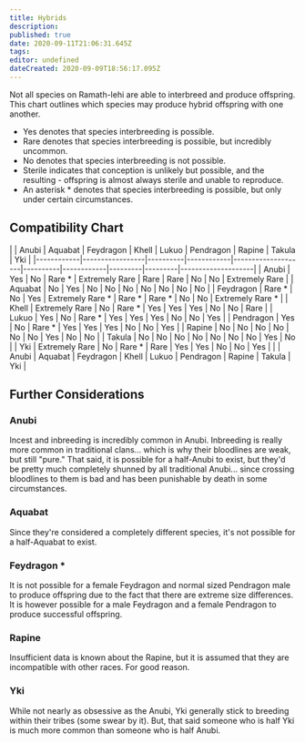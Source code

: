 ```yaml
---
title: Hybrids
description: 
published: true
date: 2020-09-11T21:06:31.645Z
tags: 
editor: undefined
dateCreated: 2020-09-09T18:56:17.095Z
---
```


Not all species on Ramath-lehi are able to interbreed and produce offspring. This chart outlines which species may produce hybrid offspring with one another.

- Yes denotes that species interbreeding is possible.
- Rare denotes that species interbreeding is possible, but incredibly uncommon.
- No denotes that species interbreeding is not possible.
- Sterile indicates that conception is unlikely but possible, and the resulting - offspring is almost always sterile and unable to reproduce.
- An asterisk \* denotes that species interbreeding is possible, but only under certain circumstances.

## Compatibility Chart

| 
| Anubi
| Aquabat
| Feydragon
| Khell
| Lukuo
| Pendragon
| Rapine
| Takula
| Yki
|
|------------|-----------------|----------|------------|--------------------|----------|------------|---------|---------|--------------------|
| Anubi
     | Yes
            | No
      | Rare \*
   | Extremely Rare
    | Rare
    | Rare
      | No
     | No
     | Extremely Rare
    |
| Aquabat
   | No
             | Yes
     | No
        | No
                | No
      | No
        | No
     | No
     | No
                |
| Feydragon
 | Rare \*
        | No
      | Yes
       | Extremely Rare \*
 | Rare \*
 | Rare \*
   | No
     | No
     | Extremely Rare \*
 |
| Khell
     | Extremely Rare
 | No
      | Rare \*
   | Yes
               | Yes
     | Yes
       | No
     | No
     | Rare
              |
| Lukuo
     | Yes
            | No
      | Rare \*
   | Yes
               | Yes
     | Yes
       | No
     | No
     | Yes
               |
| Pendragon
 | Yes
            | No
      | Rare \*
   | Yes
               | Yes
     | Yes
       | No
     | No
     | Yes
               |
| Rapine
    | No
             | No
      | No
        | No
                | No
      | No
        | Yes
    | No
     | No
                |
| Takula
    | No
             | No
      | No
        | No
                | No
      | No
        | No
     | Yes
    | No
                |
| Yki
       | Extremely Rare
 | No
      | Rare \*
   | Rare
              | Yes
     | Yes
       | No
     | No
     | Yes
               |
| 
          | Anubi
          | Aquabat
 | Feydragon
 | Khell
             | Lukuo
   | Pendragon
 | Rapine
 | Takula
 | Yki
               |

## Further Considerations

### Anubi

Incest and inbreeding is incredibly common in Anubi. Inbreeding is really more common in traditional clans… which is why their bloodlines are weak, but still "pure." That said, it is possible for a half-Anubi to exist, but they'd be pretty much completely shunned by all traditional Anubi... since crossing bloodlines to them is bad and has been punishable by death in some circumstances.

### Aquabat

Since they're considered a completely different species, it's not possible for a half-Aquabat to exist.

### Feydragon \*

It is not possible for a female Feydragon and normal sized Pendragon male to produce offspring due to the fact that there are extreme size differences. It is however possible for a male Feydragon and a female Pendragon to produce successful offspring.

### Rapine

Insufficient data is known about the Rapine, but it is assumed that they are incompatible with other races. For good reason.

### Yki

While not nearly as obsessive as the Anubi, Yki generally stick to breeding within their tribes (some swear by it). But, that said someone who is half Yki is much more common than someone who is half Anubi.